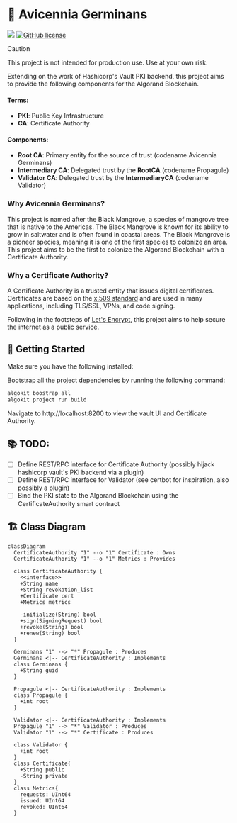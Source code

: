 # 🌱 Avicennia Germinans
<a href="https://algokit.io"><img src="https://img.shields.io/badge/Built%20with-algokit-teal.svg"/></a>
[![GitHub license](https://img.shields.io/github/license/awesome-algorand/avicennia)]()

> [!CAUTION]
> This project is not intended for production use. Use at your own risk.

Extending on the work of Hashicorp's Vault PKI backend, this project aims to provide the following components for the Algorand Blockchain.

#### Terms:

- **PKI**: Public Key Infrastructure
- **CA**: Certificate Authority

#### Components:

- **Root CA**: Primary entity for the source of trust (codename Avicennia Germinans)
- **Intermediary CA**: Delegated trust by the **RootCA** (codename Propagule)
- **Validator CA**: Delegated trust by the **IntermediaryCA** (codename Validator)

### Why Avicennia Germinans?

This project is named after the Black Mangrove, a species of mangrove tree that is native to the Americas.
The Black Mangrove is known for its ability to grow in saltwater and is often found in coastal areas.
The Black Mangrove is a pioneer species, meaning it is one of the first species to colonize an area.
This project aims to be the first to colonize the Algorand Blockchain with a Certificate Authority.

### Why a Certificate Authority?

A Certificate Authority is a trusted entity that issues digital certificates.
Certificates are based on the [x.509 standard](https://datatracker.ietf.org/doc/html/rfc5280) and are used in many applications, including TLS/SSL, VPNs, and code signing.

Following in the footsteps of [Let's Encrypt](https://letsencrypt.org/), this project aims to help secure the internet as a public service.

## 🎉 Getting Started

Make sure you have the following installed:


Bootstrap all the project dependencies by running the following command:

```bash
algokit boostrap all
algokit project run build
```

Navigate to http://localhost:8200 to view the vault UI and Certificate Authority.

## 📚 TODO:

- [ ] Define REST/RPC interface for Certificate Authority (possibly hijack hashicorp vault's PKI backend via a plugin)
- [ ] Define REST/RPC interface for Validator (see certbot for inspiration, also possibly a plugin)
- [ ] Bind the PKI state to the Algorand Blockchain using the CertificateAuthority smart contract

## 🏗️ Class Diagram
```mermaid
classDiagram
  CertificateAuthority "1" --o "1" Certificate : Owns
  CertificateAuthority "1" --o "1" Metrics : Provides

  class CertificateAuthority {
    <<interface>>
    +String name
    +String revokation_list
    +Certificate cert
    +Metrics metrics

    -initialize(String) bool
    +sign(SigningRequest) bool
    +revoke(String) bool
    +renew(String) bool
  }

  Germinans "1" --> "*" Propagule : Produces
  Germinans <|-- CertificateAuthority : Implements
  class Germinans {
    +String guid
  }

  Propagule <|-- CertificateAuthority : Implements
  class Propagule {
    +int root
  }

  Validator <|-- CertificateAuthority : Implements
  Propagule "1" --> "*" Validator : Produces
  Validator "1" --> "*" Certificate : Produces

  class Validator {
    +int root
  }
  class Certificate{
    +String public
    -String private
  }
  class Metrics{
    requests: UInt64
    issued: UInt64
    revoked: UInt64
  }
```
